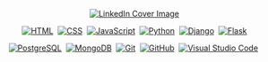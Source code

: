 <!-- Centered Banner Image -->
<p align="center">
  <a href="/">
    <img src="https://res.cloudinary.com/dktp8kmgf/image/upload/v1655709016/README/LinkedIn_Cover_1584x396_px_1_etpf0m.png" alt="LinkedIn Cover Image">
  </a>
</p>

<!-- Technologies Section -->
<p align="center">
  <!-- HTML, CSS, JavaScript, Python, Django, Flask -->
  <a href="/" title="HTML5"><img src="https://img.shields.io/badge/HTML5-747372?style=for-the-badge&logo=HTML5&logoColor=F8B8E5" alt="HTML"></a>&nbsp;
  <a href="/" title="CSS3"><img src="https://img.shields.io/badge/CSS3-747372?style=for-the-badge&logo=CSS3&logoColor=F8B8E5" alt="CSS"></a>&nbsp;
  <a href="/" title="JavaScript"><img src="https://img.shields.io/badge/JavaScript-747372?style=for-the-badge&logo=JavaScript&logoColor=F8B8E5" alt="JavaScript"></a>&nbsp;
  <a href="/" title="Python"><img src="https://img.shields.io/badge/Python-747372?style=for-the-badge&logo=Python&logoColor=F8B8E5" alt="Python"></a>&nbsp;
  <a href="/" title="Django"><img src="https://img.shields.io/badge/Django-747372?style=for-the-badge&logo=Django&logoColor=F8B8E5" alt="Django"></a>&nbsp;
  <a href="/" title="Flask"><img src="https://img.shields.io/badge/Flask-747372?style=for-the-badge&logo=Flask&logoColor=F8B8E5" alt="Flask"></a>
</p>

<p align="center">
  <!-- PostgreSQL, MongoDB, Git, GitHub, VS Code, Markdown -->
  <a href="/" title="PostgreSQL"><img src="https://img.shields.io/badge/PostgreSQL-747372?style=for-the-badge&logo=PostgreSQL&logoColor=F8B8E5" alt="PostgreSQL"></a>&nbsp;
  <a href="/" title="MongoDB"><img src="https://img.shields.io/badge/MongoDB-747372?style=for-the-badge&logo=MongoDB&logoColor=F8B8E5" alt="MongoDB"></a>&nbsp;
  <a href="/" title="Git"><img src="https://img.shields.io/badge/Git-747372?style=for-the-badge&logo=Git&logoColor=F8B8E5" alt="Git"></a>&nbsp;
  <a href="/" title="GitHub"><img src="https://img.shields.io/badge/GitHub-747372?style=for-the-badge&logo=GitHub&logoColor=F8B8E5" alt="GitHub"></a>&nbsp;
  <a href="/" title="VS Code"><img src="https://img.shields.io/badge/Visual_Studio_Code-747372?style=for-the-badge&logo=Visual%20Studio%20Code&logoColor=F8B8E5" alt="Visual Studio Code"></a>&nbsp;
  <a href="/" title="Markdown
